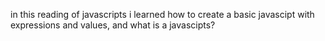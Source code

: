 in this reading of javascripts i learned how to create a basic javascipt with expressions and values, and what is a javascipts?

